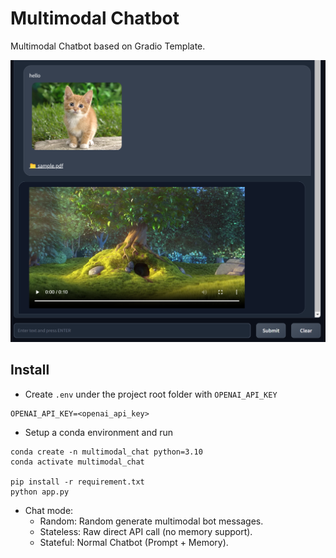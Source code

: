 # Multimodal Chatbot
Multimodal Chatbot based on Gradio Template.

![](assets/multimodal_chat.png)

## Install

* Create `.env` under the project root folder with `OPENAI_API_KEY`

```
OPENAI_API_KEY=<openai_api_key>
```

* Setup a conda environment and run

```
conda create -n multimodal_chat python=3.10
conda activate multimodal_chat

pip install -r requirement.txt
python app.py
```

* Chat mode:
  * Random: Random generate multimodal bot messages.
  * Stateless: Raw direct API call (no memory support).
  * Stateful: Normal Chatbot (Prompt + Memory).